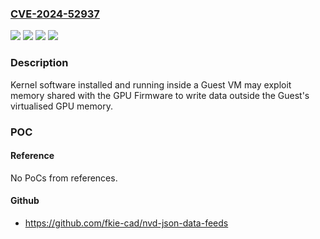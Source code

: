 ### [CVE-2024-52937](https://cve.mitre.org/cgi-bin/cvename.cgi?name=CVE-2024-52937)
![](https://img.shields.io/static/v1?label=Product&message=Graphics%20DDK&color=blue)
![](https://img.shields.io/static/v1?label=Version&message=&color=brightgreen)
![](https://img.shields.io/static/v1?label=Version&message=23.2%20RTM2%20&color=brightgreen)
![](https://img.shields.io/static/v1?label=Vulnerability&message=CWE%20-%20CWE-823%3A%20Use%20of%20Out-of-range%20Pointer%20Offset%20(4.16)&color=brightgreen)

### Description

Kernel software installed and running inside a Guest VM may exploit memory shared with the GPU Firmware to write data outside the Guest's virtualised GPU memory.

### POC

#### Reference
No PoCs from references.

#### Github
- https://github.com/fkie-cad/nvd-json-data-feeds


